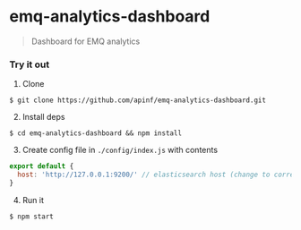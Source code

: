 # emq-analytics-dashboard

> Dashboard for EMQ analytics


### Try it out

1. Clone

  ```
  $ git clone https://github.com/apinf/emq-analytics-dashboard.git
  ```

2. Install deps

  ```
  $ cd emq-analytics-dashboard && npm install
  ```

3. Create config file in `./config/index.js` with contents

  ```js
  export default {
    host: 'http://127.0.0.1:9200/' // elasticsearch host (change to correct one)
  }
  ```

4. Run it

  ```
  $ npm start
  ```
